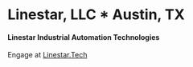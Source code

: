 # Linestar, LLC * Austin, TX

#### Linestar Industrial Automation Technologies

Engage at [Linestar.Tech](https://linestar.tech)
